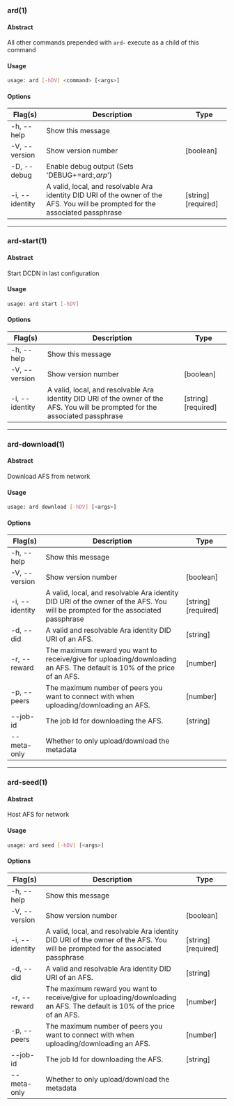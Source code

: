  ### ard(1)
#### Abstract
All other commands prepended with `ard-` execute as a child of this command
#### Usage
```sh
usage: ard [-hDV] <command> [<args>]
```
#### Options
| Flag(s) | Description | Type |
|--|--|--|
|-h, --help|Show this message||
|-V, --version|Show version number|[boolean]|
|-D, --debug|Enable debug output (Sets 'DEBUG+=ard:*,arp*')||
|-i, --identity|A valid, local, and resolvable Ara identity DID URI of the owner of the AFS. You will be prompted for the associated passphrase|[string] [required]|



---
 ### ard-start(1)
#### Abstract
Start DCDN in last configuration
#### Usage
```sh
usage: ard start [-hDV]
```
#### Options
| Flag(s) | Description | Type |
|--|--|--|
|-h, --help|Show this message||
|-V, --version|Show version number|[boolean]|
|-i, --identity|A valid, local, and resolvable Ara identity DID URI of the owner of the AFS. You will be prompted for the associated passphrase|[string] [required]|



---
 ### ard-download(1)
#### Abstract
Download AFS from network
#### Usage
```sh
usage: ard download [-hDV] [<args>]
```
#### Options
| Flag(s) | Description | Type |
|--|--|--|
|-h, --help|Show this message||
|-V, --version|Show version number|[boolean]|
|-i, --identity|A valid, local, and resolvable Ara identity DID URI of the owner of the AFS. You will be prompted for the associated passphrase|[string] [required]|
|-d, --did|A valid and resolvable Ara identity DID URI of an AFS.|[string]|
|-r, --reward|The maximum reward you want to receive/give for uploading/downloading an AFS. The default is 10% of the price of an AFS.|[number]|
|-p, --peers|The maximum number of peers you want to connect with when uploading/downloading an AFS.  |[number]|
|--job-id|The job Id for downloading the AFS.|[string]|
|--meta-only|Whether to only upload/download the metadata  ||



---
 ### ard-seed(1)
#### Abstract
Host AFS for network
#### Usage
```sh
usage: ard seed [-hDV] [<args>]
```
#### Options
| Flag(s) | Description | Type |
|--|--|--|
|-h, --help|Show this message||
|-V, --version|Show version number|[boolean]|
|-i, --identity|A valid, local, and resolvable Ara identity DID URI of the owner of the AFS. You will be prompted for the associated passphrase|[string] [required]|
|-d, --did|A valid and resolvable Ara identity DID URI of an AFS.|[string]|
|-r, --reward|The maximum reward you want to receive/give for uploading/downloading an AFS. The default is 10% of the price of an AFS.|[number]|
|-p, --peers|The maximum number of peers you want to connect with when uploading/downloading an AFS.  |[number]|
|--job-id|The job Id for downloading the AFS.|[string]|
|--meta-only|Whether to only upload/download the metadata  ||


